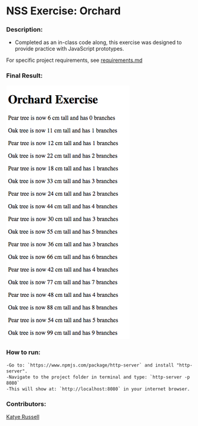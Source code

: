 # NSS Exercise: Orchard

### Description:

- Completed as an in-class code along, this exercise was designed to provide practice with JavaScript prototypes.

For specific project requirements, see [requirements.md](https://github.com/complikatyed/modern-js-development/blob/master/orchardExercise/requirements.md) 

### Final Result:

![Screenshot 1: No selection](https://github.com/complikatyed/modern-js-development/blob/master/images/OrchardExercise.png)

### How to run:
```
-Go to: `https://www.npmjs.com/package/http-server` and install "http-server".  
-Navigate to the project folder in terminal and type: `http-server -p 8080`  
-This will show at: `http://localhost:8080` in your internet browser.  
```

### Contributors:
[Katye Russell](https://github.com/complikatyed)